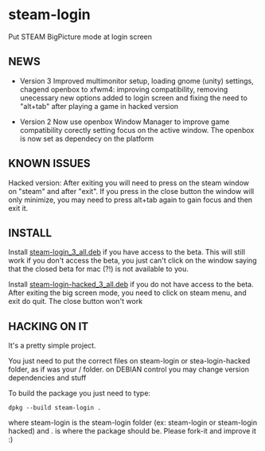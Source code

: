 steam-login
===========

Put STEAM BigPicture mode at login screen

NEWS
----

* Version 3
Improved multimonitor setup, loading gnome (unity) settings, chagend openbox to xfwm4: improving compatibility, removing unecessary new options added to login screen and fixing the need to "alt+tab" after playing a game in hacked version

* Version 2
Now use openbox Window Manager to improve game compatibility corectly setting focus on the active window. The openbox is now set as dependecy on the platform

KNOWN ISSUES
------------

Hacked version: After exiting you will need to press on the steam window on "steam" and after "exit". If you press in the close button the window will only minimize, you may need to press alt+tab again to gain focus and then exit it.

INSTALL
-------

Install <a href="https://github.com/thor27/steam-login/blob/master/steam-login_3_all.deb?raw=true">steam-login_3_all.deb</a> if you have access to the beta. This will still work if you don't access the beta, you just can't click on the window saying that the closed beta for mac (?!) is not available to you.

Install <a href="https://github.com/thor27/steam-login/blob/master/steam-login-hacked_3_all.deb?raw=true">steam-login-hacked_3_all.deb</a> if you do not have access to the beta. After exiting the big screen mode, you need to click on steam menu, and exit do quit. The close button won't work

HACKING ON IT
-------------
It's a pretty simple project.

You just need to put the correct files on steam-login or stea-login-hacked folder, as if was your / folder. on DEBIAN control you may change version dependencies and stuff

To build the package you just need to type:

```
dpkg --build steam-login .
```
where steam-login is the steam-login folder (ex: steam-login or steam-login hacked) and . is where the package should be.
Please fork-it and improve it :)
